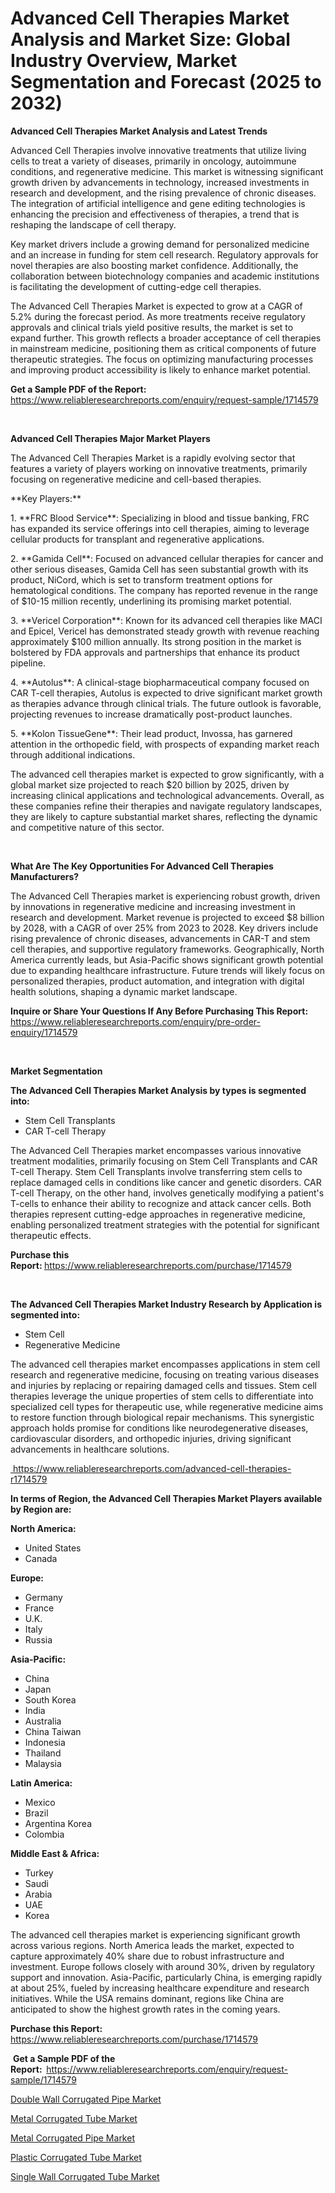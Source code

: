 <p><h1>Advanced Cell Therapies Market Analysis and Market Size: Global Industry Overview, Market Segmentation and Forecast (2025 to 2032)</h1></p><p><strong>Advanced Cell Therapies Market Analysis and Latest Trends</strong></p>
<p><p>Advanced Cell Therapies involve innovative treatments that utilize living cells to treat a variety of diseases, primarily in oncology, autoimmune conditions, and regenerative medicine. This market is witnessing significant growth driven by advancements in technology, increased investments in research and development, and the rising prevalence of chronic diseases. The integration of artificial intelligence and gene editing technologies is enhancing the precision and effectiveness of therapies, a trend that is reshaping the landscape of cell therapy. </p><p>Key market drivers include a growing demand for personalized medicine and an increase in funding for stem cell research. Regulatory approvals for novel therapies are also boosting market confidence. Additionally, the collaboration between biotechnology companies and academic institutions is facilitating the development of cutting-edge cell therapies.</p><p>The Advanced Cell Therapies Market is expected to grow at a CAGR of 5.2% during the forecast period. As more treatments receive regulatory approvals and clinical trials yield positive results, the market is set to expand further. This growth reflects a broader acceptance of cell therapies in mainstream medicine, positioning them as critical components of future therapeutic strategies. The focus on optimizing manufacturing processes and improving product accessibility is likely to enhance market potential.</p></p>
<p><strong>Get a Sample PDF of the Report:&nbsp;</strong> <a href="https://www.reliableresearchreports.com/enquiry/request-sample/1714579?utm_campaign=48&utm_medium=2&utm_source=Github&utm_content=ia&utm_term=28032025&utm_id=advanced-cell-therapies">https://www.reliableresearchreports.com/enquiry/request-sample/1714579</a></p>
<p>&nbsp;</p>
<p><strong>Advanced Cell Therapies Major Market Players</strong></p>
<p><p>The Advanced Cell Therapies Market is a rapidly evolving sector that features a variety of players working on innovative treatments, primarily focusing on regenerative medicine and cell-based therapies. </p><p>**Key Players:**</p><p>1. **FRC Blood Service**: Specializing in blood and tissue banking, FRC has expanded its service offerings into cell therapies, aiming to leverage cellular products for transplant and regenerative applications.</p><p>2. **Gamida Cell**: Focused on advanced cellular therapies for cancer and other serious diseases, Gamida Cell has seen substantial growth with its product, NiCord, which is set to transform treatment options for hematological conditions. The company has reported revenue in the range of $10-15 million recently, underlining its promising market potential.</p><p>3. **Vericel Corporation**: Known for its advanced cell therapies like MACI and Epicel, Vericel has demonstrated steady growth with revenue reaching approximately $100 million annually. Its strong position in the market is bolstered by FDA approvals and partnerships that enhance its product pipeline.</p><p>4. **Autolus**: A clinical-stage biopharmaceutical company focused on CAR T-cell therapies, Autolus is expected to drive significant market growth as therapies advance through clinical trials. The future outlook is favorable, projecting revenues to increase dramatically post-product launches.</p><p>5. **Kolon TissueGene**: Their lead product, Invossa, has garnered attention in the orthopedic field, with prospects of expanding market reach through additional indications. </p><p>The advanced cell therapies market is expected to grow significantly, with a global market size projected to reach $20 billion by 2025, driven by increasing clinical applications and technological advancements. Overall, as these companies refine their therapies and navigate regulatory landscapes, they are likely to capture substantial market shares, reflecting the dynamic and competitive nature of this sector.</p></p>
<p>&nbsp;</p>
<p><strong>What Are The Key Opportunities For Advanced Cell Therapies Manufacturers?</strong></p>
<p><p>The Advanced Cell Therapies market is experiencing robust growth, driven by innovations in regenerative medicine and increasing investment in research and development. Market revenue is projected to exceed $8 billion by 2028, with a CAGR of over 25% from 2023 to 2028. Key drivers include rising prevalence of chronic diseases, advancements in CAR-T and stem cell therapies, and supportive regulatory frameworks. Geographically, North America currently leads, but Asia-Pacific shows significant growth potential due to expanding healthcare infrastructure. Future trends will likely focus on personalized therapies, product automation, and integration with digital health solutions, shaping a dynamic market landscape.</p></p>
<p><strong>Inquire or Share Your Questions If Any Before Purchasing This Report:</strong> <a href="https://www.reliableresearchreports.com/enquiry/pre-order-enquiry/1714579?utm_campaign=48&utm_medium=2&utm_source=Github&utm_content=ia&utm_term=28032025&utm_id=advanced-cell-therapies">https://www.reliableresearchreports.com/enquiry/pre-order-enquiry/1714579</a></p>
<p>&nbsp;</p>
<p><strong>Market Segmentation</strong></p>
<p><strong>The Advanced Cell Therapies Market Analysis by types is segmented into:</strong></p>
<p><ul><li>Stem Cell Transplants</li><li>CAR T-cell Therapy</li></ul></p>
<p><p>The Advanced Cell Therapies market encompasses various innovative treatment modalities, primarily focusing on Stem Cell Transplants and CAR T-cell Therapy. Stem Cell Transplants involve transferring stem cells to replace damaged cells in conditions like cancer and genetic disorders. CAR T-cell Therapy, on the other hand, involves genetically modifying a patient's T-cells to enhance their ability to recognize and attack cancer cells. Both therapies represent cutting-edge approaches in regenerative medicine, enabling personalized treatment strategies with the potential for significant therapeutic effects.</p></p>
<p><strong>Purchase this Report:&nbsp;</strong><a href="https://www.reliableresearchreports.com/purchase/1714579?utm_campaign=48&utm_medium=2&utm_source=Github&utm_content=ia&utm_term=28032025&utm_id=advanced-cell-therapies">https://www.reliableresearchreports.com/purchase/1714579</a></p>
<p>&nbsp;</p>
<p><strong>The Advanced Cell Therapies Market Industry Research by Application is segmented into:</strong></p>
<p><ul><li>Stem Cell</li><li>Regenerative Medicine</li></ul></p>
<p><p>The advanced cell therapies market encompasses applications in stem cell research and regenerative medicine, focusing on treating various diseases and injuries by replacing or repairing damaged cells and tissues. Stem cell therapies leverage the unique properties of stem cells to differentiate into specialized cell types for therapeutic use, while regenerative medicine aims to restore function through biological repair mechanisms. This synergistic approach holds promise for conditions like neurodegenerative diseases, cardiovascular disorders, and orthopedic injuries, driving significant advancements in healthcare solutions.</p></p>
<p><a href="https://www.reliableresearchreports.com/advanced-cell-therapies-r1714579?utm_campaign=48&utm_medium=2&utm_source=Github&utm_content=ia&utm_term=28032025&utm_id=advanced-cell-therapies">&nbsp;https://www.reliableresearchreports.com/advanced-cell-therapies-r1714579</a></p>
<p><strong>In terms of Region, the Advanced Cell Therapies Market Players available by Region are:</strong></p>
<p>
    <p> <strong> North America: </strong>
        <ul>
            <li>United States</li>
            <li>Canada</li>
        </ul>
        </p> 
    <p> <strong> Europe: </strong>
        <ul>
            <li>Germany</li>
            <li>France</li>
            <li>U.K.</li>
            <li>Italy</li>
            <li>Russia</li>
        </ul>
        </p> 
    <p> <strong> Asia-Pacific: </strong>
        <ul>
            <li>China</li>
            <li>Japan</li>
            <li>South Korea</li>
            <li>India</li>
            <li>Australia</li>
            <li>China Taiwan</li>
            <li>Indonesia</li>
            <li>Thailand</li>
            <li>Malaysia</li>
        </ul>
        </p> 
    <p> <strong> Latin America: </strong>
        <ul>
            <li>Mexico</li>
            <li>Brazil</li>
            <li>Argentina Korea</li>
            <li>Colombia</li>
        </ul>
        </p> 
    <p> <strong> Middle East & Africa: </strong>
        <ul>
            <li>Turkey</li>
            <li>Saudi</li>
            <li>Arabia</li>
            <li>UAE</li>
            <li>Korea</li>
        </ul>
    </p>
    </p>
<p><p>The advanced cell therapies market is experiencing significant growth across various regions. North America leads the market, expected to capture approximately 40% share due to robust infrastructure and investment. Europe follows closely with around 30%, driven by regulatory support and innovation. Asia-Pacific, particularly China, is emerging rapidly at about 25%, fueled by increasing healthcare expenditure and research initiatives. While the USA remains dominant, regions like China are anticipated to show the highest growth rates in the coming years.</p></p>
<p><strong>Purchase this Report: </strong><a href="https://www.reliableresearchreports.com/purchase/1714579?utm_campaign=48&utm_medium=2&utm_source=Github&utm_content=ia&utm_term=28032025&utm_id=advanced-cell-therapies">https://www.reliableresearchreports.com/purchase/1714579</a></p>
<p>&nbsp;<strong>Get a Sample PDF of the Report:&nbsp;&nbsp;</strong><a href="https://www.reliableresearchreports.com/enquiry/request-sample/1714579?utm_campaign=48&utm_medium=2&utm_source=Github&utm_content=ia&utm_term=28032025&utm_id=advanced-cell-therapies">https://www.reliableresearchreports.com/enquiry/request-sample/1714579</a></p>
<p><strong></strong></p>
<p><p><a href="https://github.com/kaforarvero/Market-Research-Report-List-1/blob/main/double-wall-corrugated-pipe-market.md?utm_campaign=48&utm_medium=2&utm_source=Github&utm_content=ia&utm_term=28032025&utm_id=advanced-cell-therapies">Double Wall Corrugated Pipe Market</a></p><p><a href="https://github.com/variothonia/Market-Research-Report-List-1/blob/main/metal-corrugated-tube-market.md?utm_campaign=48&utm_medium=2&utm_source=Github&utm_content=ia&utm_term=28032025&utm_id=advanced-cell-therapies">Metal Corrugated Tube Market</a></p><p><a href="https://github.com/berkemiars2j/Market-Research-Report-List-1/blob/main/metal-corrugated-pipe-market.md?utm_campaign=48&utm_medium=2&utm_source=Github&utm_content=ia&utm_term=28032025&utm_id=advanced-cell-therapies">Metal Corrugated Pipe Market</a></p><p><a href="https://github.com/hutchkloor4x/Market-Research-Report-List-1/blob/main/plastic-corrugated-tube-market.md?utm_campaign=48&utm_medium=2&utm_source=Github&utm_content=ia&utm_term=28032025&utm_id=advanced-cell-therapies">Plastic Corrugated Tube Market</a></p><p><a href="https://github.com/djihencygnel74/Market-Research-Report-List-1/blob/main/single-wall-corrugated-tube-market.md?utm_campaign=48&utm_medium=2&utm_source=Github&utm_content=ia&utm_term=28032025&utm_id=advanced-cell-therapies">Single Wall Corrugated Tube Market</a></p></p>